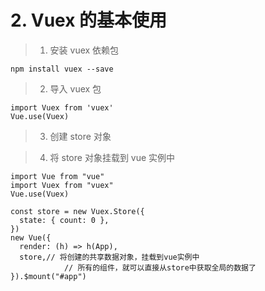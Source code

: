 # 2. Vuex 的基本使用

> 1. 安装 vuex 依赖包

```
npm install vuex --save
```

> 2. 导入 vuex 包

```
import Vuex from 'vuex'
Vue.use(Vuex)
```

> 3. 创建 store 对象

> 4. 将 store 对象挂载到 vue 实例中

```
import Vue from "vue"
import Vuex from "vuex"
Vue.use(Vuex)

const store = new Vuex.Store({
  state: { count: 0 },
})
new Vue({
  render: (h) => h(App),
  store,// 将创建的共享数据对象，挂载到vue实例中
  			// 所有的组件，就可以直接从store中获取全局的数据了
}).$mount("#app")
```
